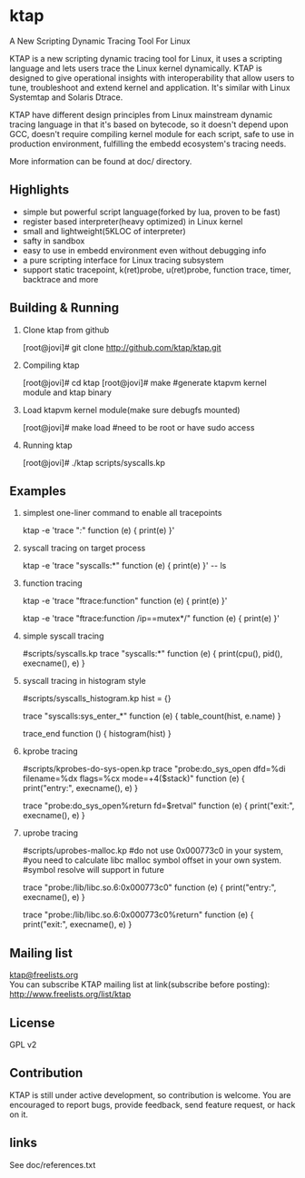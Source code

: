 ktap
====

A New Scripting Dynamic Tracing Tool For Linux

KTAP is a new scripting dynamic tracing tool for Linux,
it uses a scripting language and lets users trace the Linux kernel dynamically.
KTAP is designed to give operational insights with interoperability
that allow users to tune, troubleshoot and extend kernel and application.
It's similar with Linux Systemtap and Solaris Dtrace.

KTAP have different design principles from Linux mainstream dynamic tracing
language in that it's based on bytecode, so it doesn't depend upon GCC,
doesn't require compiling kernel module for each script, safe to use in
production environment, fulfilling the embedd ecosystem's tracing needs.

More information can be found at doc/ directory.


Highlights
----------

- simple but powerful script language(forked by lua, proven to be fast)
- register based interpreter(heavy optimized) in Linux kernel
- small and lightweight(5KLOC of interpreter)
- safty in sandbox
- easy to use in embedd environment even without debugging info
- a pure scripting interface for Linux tracing subsystem
- support static tracepoint, k(ret)probe, u(ret)probe, function trace, timer, backtrace and more

Building & Running
------------------

1) Clone ktap from github  

	[root@jovi]# git clone http://github.com/ktap/ktap.git

2) Compiling ktap  

	[root@jovi]# cd ktap
	[root@jovi]# make       #generate ktapvm kernel module and ktap binary

3) Load ktapvm kernel module(make sure debugfs mounted)  

	[root@jovi]# make load  #need to be root or have sudo access

4) Running ktap  

	[root@jovi]# ./ktap scripts/syscalls.kp


Examples
-------------------------------------
1) simplest one-liner command to enable all tracepoints  

	ktap -e 'trace "*:*" function (e) { print(e) }'

2) syscall tracing on target process  

	ktap -e 'trace "syscalls:*" function (e) { print(e) }' -- ls

3) function tracing  

	ktap -e 'trace "ftrace:function" function (e) { print(e) }'  

	ktap -e 'trace "ftrace:function /ip==mutex*/" function (e) { print(e) }'

4) simple syscall tracing  

	#scripts/syscalls.kp
	trace "syscalls:*" function (e) {
		print(cpu(), pid(), execname(), e)
	}

5) syscall tracing in histogram style  

	#scripts/syscalls_histogram.kp
	hist = {}

	trace "syscalls:sys_enter_*" function (e) {
		    table_count(hist, e.name)
	}

	trace_end function () {
		    histogram(hist)
	}

6) kprobe tracing  

	#scripts/kprobes-do-sys-open.kp
	trace "probe:do_sys_open dfd=%di filename=%dx flags=%cx mode=+4($stack)" function (e) {
		print("entry:", execname(), e)
	}

	trace "probe:do_sys_open%return fd=$retval" function (e) {
		print("exit:", execname(), e)
	}


7) uprobe tracing  

	#scripts/uprobes-malloc.kp
	#do not use 0x000773c0 in your system,
	#you need to calculate libc malloc symbol offset in your own system.
	#symbol resolve will support in future

	trace "probe:/lib/libc.so.6:0x000773c0" function (e) {
		print("entry:", execname(), e)
	}

	trace "probe:/lib/libc.so.6:0x000773c0%return" function (e) {
		print("exit:", execname(), e)
	}

Mailing list
------------
ktap@freelists.org  
You can subscribe KTAP mailing list at link(subscribe before posting):
http://www.freelists.org/list/ktap


License
-------
GPL v2


Contribution
------------
KTAP is still under active development, so contribution is welcome.
You are encouraged to report bugs, provide feedback, send feature request,
or hack on it.


links
-----
See doc/references.txt


